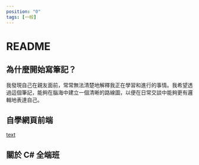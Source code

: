 ```yaml
---
position: "0"
tags: [一般]
---
```

# README

## 為什麼開始寫筆記？
我發現自己在親友面前，常常無法清楚地解釋我正在學習和進行的事情。我希望透過這個筆記，能夠在腦海中建立一個清晰的路線圖，以便在日常交談中能夠更有邏輯地表達自己。

## 自學網頁前端
[text](https://www.google.com)

## 關於 C# 全端班

